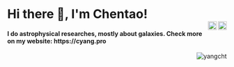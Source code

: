 <h1 align="left">Hi there 👋, I'm Chentao!   
<br>  
<a href="https://twitter.com/cht_yang" target="blank">
  <img align="right" src="https://cdn.jsdelivr.net/npm/simple-icons@3.0.1/icons/twitter.svg" alt="cht_yang" height="20" width="20" />
</a>
<a href="https://linkedin.com/in/chentao-yang-1731347b" target="blank">
  <img align="right" src="https://cdn.jsdelivr.net/npm/simple-icons@3.0.1/icons/linkedin.svg" alt="chentao-yang-1731347b" height="20" width="20" />
</a>
</h1> 

<h4 align="left">I do astrophysical researches, mostly about galaxies. Check more on my website: https://cyang.pro</h4>



[//]: # (<img src="https://github-readme-stats.vercel.app/api?username=yangcht&show_icons=true" alt="yangcht" /> </p>)
<p align="right"> <img src="https://komarev.com/ghpvc/?username=yangcht" alt="yangcht" /> </p>
</p>
